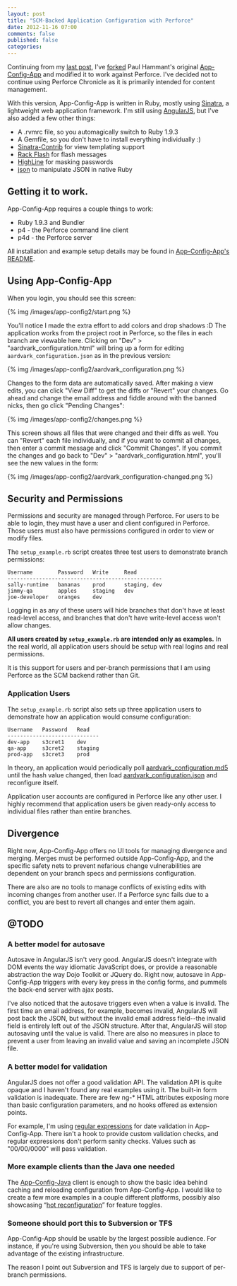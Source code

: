 ```yaml
---
layout: post
title: "SCM-Backed Application Configuration with Perforce"
date: 2012-11-16 07:00
comments: false
published: false
categories: 
---
```


Continuing from my [last post](/blog/2012/11/07/using-perforce-chronicle-for-application-configuration/), I've [forked](https://github.com/lmcgrath/App-Config-App/) Paul Hammant's original [App-Config-App](https://github.com/paul-hammant/App-Config-App/tree/bc987cfb3a45c5e891fc91b502511862a48bc3ea) and modified it to work against Perforce. I've decided not to continue using Perforce Chronicle as it is primarily intended for content management.

With this version, App-Config-App is written in Ruby, mostly using [Sinatra](http://www.sinatrarb.com/), a lightweight web application framework. I'm still using [AngularJS](http://angularjs.org/), but I've also added a few other things:

* A .rvmrc file, so you automagically switch to Ruby 1.9.3
* A Gemfile, so you don't have to install everything individually :)
* [Sinatra-Contrib](https://github.com/sinatra/sinatra-contrib) for view templating support
* [Rack Flash](http://nakajima.github.com/rack-flash/) for flash messages
* [HighLine](http://highline.rubyforge.org/) for masking passwords
* [json](http://rubygems.org/gems/json) to manipulate JSON in native Ruby

## Getting it to work.

App-Config-App requires a couple things to work:

* Ruby 1.9.3 and Bundler
* p4 - the Perforce command line client
* p4d - the Perforce server

All installation and example setup details may be found in [App-Config-App's README](https://github.com/lmcgrath/app-config-app/blob/master/README.md).

## Using App-Config-App

When you login, you should see this screen:

{% img /images/app-config2/start.png %}

You'll notice I made the extra effort to add colors and drop shadows :D The application works from the project root in Perforce, so the files in each branch are viewable here. Clicking on "Dev" > "aardvark_configuration.html" will bring up a form for editing `aardvark_configuration.json` as in the previous version:

{% img /images/app-config2/aardvark_configuration.png %}

Changes to the form data are automatically saved. After making a view edits, you can click "View Diff" to get the diffs or "Revert" your changes. Go ahead and change the email address and fiddle around with the banned nicks, then go click "Pending Changes":

{% img /images/app-config2/changes.png %}

This screen shows all files that were changed and their diffs as well. You can "Revert" each file individually, and if you want to commit all changes, then enter a commit message and click "Commit Changes". If you commit the changes and go back to "Dev" > "aardvark_configuration.html", you'll see the new values in the form:

{% img /images/app-config2/aardvark_configuration-changed.png %}

## Security and Permissions

Permissions and security are managed through Perforce. For users to be able to login, they must have a user and client configured in Perforce. Those users must also have permissions configured in order to view or modify files.

The `setup_example.rb` script creates three test users to demonstrate branch permissions:

```
Username        Password   Write     Read
-------------------------------------------------
sally-runtime   bananas    prod      staging, dev
jimmy-qa        apples     staging   dev
joe-developer   oranges    dev 	
```

Logging in as any of these users will hide branches that don't have at least read-level access, and branches that don't have write-level access won't allow changes.

**All users created by `setup_example.rb` are intended only as examples.** In the real world, all application users should be setup with real logins and real permissions.

It is this support for users and per-branch permissions that I am using Perforce as the SCM backend rather than Git.

### Application Users

The `setup_example.rb` script also sets up three application users to demonstrate how an application would consume configuration:

```
Username   Password   Read
-----------------------------
dev-app    s3cret1    dev
qa-app     s3cret2    staging
prod-app   s3cret3    prod
```

In theory, an application would periodically poll [aardvark_configuration.md5](http://localhost:9292/dev/aardvark_configuration.md5) until the hash value changed, then load [aardvark_configuration.json](http://localhost:9292/dev/aardvark_configuration.json) and reconfigure itself.

Application user accounts are configured in Perforce like any other user. I highly recommend that application users be given ready-only access to individual files rather than entire branches.

## Divergence

Right now, App-Config-App offers no UI tools for managing divergence and merging. Merges must be performed outside App-Config-App, and the specific safety nets to prevent nefarious change vulnerabilities are dependent on your branch specs and permissions configuration.

There are also are no tools to manage conflicts of existing edits with incoming changes from another user. If a Perforce sync fails due to a conflict, you are best to revert all changes and enter them again.

## @TODO

### A better model for autosave

Autosave in AngularJS isn't very good. AngularJS doesn't integrate with DOM events the way idiomatic JavaScript does, or provide a reasonable abstraction the way Dojo Toolkit or JQuery do. Right now, autosave in App-Config-App triggers with every key press in the config forms, and pummels the back-end server with ajax posts.

I've also noticed that the autosave triggers even when a value is invalid. The first time an email address, for example, becomes invalid, AngularJS will post back the JSON, but without the invalid email address field--the invalid field is entirely left out of the JSON structure. After that, AngularJS will stop autosaving until the value is valid. There are also no measures in place to prevent a user from leaving an invalid value and saving an incomplete JSON file.

### A better model for validation

AngularJS does not offer a good validation API. The validation API is quite opaque and I haven't found any real examples using it. The built-in form validation is inadequate. There are few ng-* HTML attributes exposing more than basic configuration parameters, and no hooks offered as extension points.

For example, I'm using [regular expressions](http://docs.angularjs.org/api/ng.directive:input.text) for date validation in App-Config-App. There isn't a hook to provide custom validation checks, and regular expressions don't perform sanity checks. Values such as "00/00/0000" will pass validation. 

### More example clients than the Java one needed

The [App-Config-Java](https://github.com/lmcgrath/app-config-java) client is enough to show the basic idea behind caching and reloading configuration from App-Config-App. I would like to create a few more examples in a couple different platforms, possibly also showcasing &ldquo;[hot reconfiguration](http://paulhammant.com/2012/07/10/app-config-workflow-using-scm/)&rdquo; for feature toggles.

### Someone should port this to Subversion or TFS

App-Config-App should be usable by the largest possible audience. For instance, if you're using Subversion, then you should be able to take advantage of the existing infrastructure.

The reason I point out Subversion and TFS is largely due to support of per-branch permissions.

